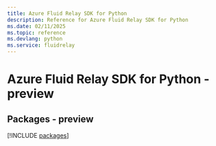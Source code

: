 ```yaml
---
title: Azure Fluid Relay SDK for Python
description: Reference for Azure Fluid Relay SDK for Python
ms.date: 02/11/2025
ms.topic: reference
ms.devlang: python
ms.service: fluidrelay
---
```

# Azure Fluid Relay SDK for Python - preview
## Packages - preview
[!INCLUDE [packages](fluid-relay-index.md)]